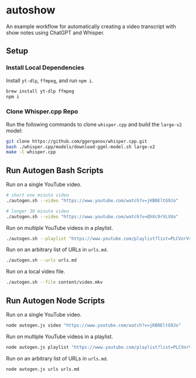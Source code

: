 # autoshow

An example workflow for automatically creating a video transcript with show notes using ChatGPT and Whisper.

## Setup

### Install Local Dependencies

Install `yt-dlp`, `ffmpeg`, and run `npm i`.

```bash
brew install yt-dlp ffmpeg
npm i
```

### Clone Whisper.cpp Repo

Run the following commands to clone `whisper.cpp` and build the `large-v2` model:

```bash
git clone https://github.com/ggerganov/whisper.cpp.git
bash ./whisper.cpp/models/download-ggml-model.sh large-v2
make -C whisper.cpp
```

## Run Autogen Bash Scripts

Run on a single YouTube video.

```bash
# short one minute video
./autogen.sh --video "https://www.youtube.com/watch?v=jKB0EltG9Jo"

# longer 30 minute video
./autogen.sh --video "https://www.youtube.com/watch?v=QhXc9rVLVUo"
```

Run on multiple YouTube videos in a playlist.

```bash
./autogen.sh --playlist "https://www.youtube.com/playlist?list=PLCVnrVv4KhXMh4DQBigyvHSRTf2CSj129"
```

Run on an arbitrary list of URLs in `urls.md`.

```bash
./autogen.sh --urls urls.md
```

Run on a local video file.

```bash
./autogen.sh --file content/video.mkv
```

## Run Autogen Node Scripts

Run on a single YouTube video.

```bash
node autogen.js video "https://www.youtube.com/watch?v=jKB0EltG9Jo"
```

Run on multiple YouTube videos in a playlist.

```bash
node autogen.js playlist "https://www.youtube.com/playlist?list=PLCVnrVv4KhXMh4DQBigyvHSRTf2CSj129"
```

Run on an arbitrary list of URLs in `urls.md`.

```bash
node autogen.js urls urls.md
```